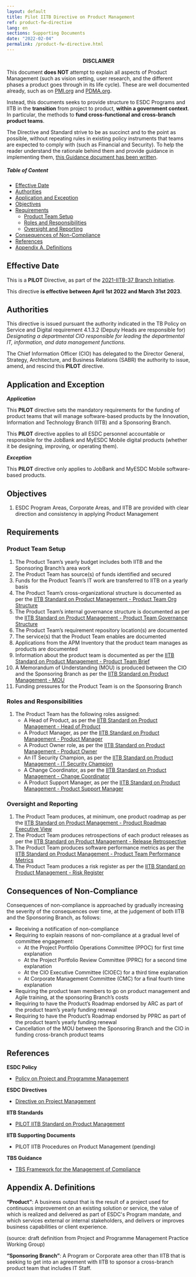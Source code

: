 ```yaml
---
layout: default
title: Pilot IITB Directive on Product Management
ref: product-fw-directive
lang: en
sections: Supporting Documents
date: "2022-02-04"
permalink: /product-fw-directive.html
---
```

<!-- markdownlint-disable MD033 -->

<div class="alert alert-warning">
    <p align="center"><strong>DISCLAIMER</strong></p>
    <p>
This document <strong>does NOT</strong> attempt to explain all aspects of Product Management (such as vision setting, user research, and the different phases a product goes through in its life cycle).
These are well documented already, such as on <a href="https://www.pmi.org/disciplined-agile/process/product-management">PMI.org</a> and <a href="https://community.pdma.org/knowledgehub/home">PDMA.org</a>.
    </p>
    <p>
    Instead, this documents seeks to provide structure to ESDC Programs and IITB in the <strong>transition</strong> from project to product, <strong>within a government context</strong>.
    In particular, the methods to <strong>fund cross-functional and cross-branch product teams</strong>.
    </p>
    <p>
    The Directive and Standard strive to be as succinct and to the point as possible, without repeating rules in existing policy instruments that teams are expected to comply with (such as Financial and Security). To help the reader understand the rationale behind them and provide guidance in implementing them, <a href="{{ site.baseurl }}/product-fw-guidance.html">this Guidance document has been written</a>.
    </p>
</div>

<!-- markdownlint-disable MD001 -->
##### Table of Content <!-- omit in toc -->
<!-- markdownlint-enable MD001 -->
- [Effective Date](#effective-date)
- [Authorities](#authorities)
- [Application and Exception](#application-and-exception)
- [Objectives](#objectives)
- [Requirements](#requirements)
  - [Product Team Setup](#product-team-setup)
  - [Roles and Responsibilities](#roles-and-responsibilities)
  - [Oversight and Reporting](#oversight-and-reporting)
- [Consequences of Non-Compliance](#consequences-of-non-compliance)
- [References](#references)
- [Appendix A. Definitions](#appendix-a-definitions)

## Effective Date

This is a **PILOT** Directive, as part of the [2021-IITB-37 Branch Initiative](https://gpp-ppm.service.gc.ca/sites/pwa/Project%20Detail%20Pages/Information%20du%20projet_Project%20Information.aspx?ProjUid=254fdc79-b54b-ec11-96b7-005056aff0e7&ret=0).

This directive **is effective between April 1st 2022 and March 31st 2023**.

## Authorities

This directive is issued pursuant the authority indicated in the TB Policy on Service and Digital requirement 4.1.3.2 (Deputy Heads are responsible for) _Designating a departmental CIO responsible for leading the departmental IT, information, and data management functions_.

The Chief Information Officer (CIO) has delegated to the Director General, Strategy, Architecture, and Business Relations (SABR) the authority to issue, amend, and rescind this **PILOT** directive.

## Application and Exception

**_Application_**

This **PILOT** directive sets the mandatory requirements for the funding of product teams that will manage software-based products by the Innovation, Information and Technology Branch (IITB) and a Sponsoring Branch.

This **PILOT** directive applies to all ESDC personnel accountable or responsible for the JobBank and MyESDC Mobile digital products (whether it be designing, improving, or operating them).

**_Exception_**

This **PILOT** directive only applies to JobBank and MyESDC Mobile software-based products.

## Objectives

1. ESDC Program Areas, Corporate Areas, and IITB are provided with clear direction and consistency in applying Product Management

## Requirements

### Product Team Setup

1. The Product Team’s yearly budget includes both IITB and the Sponsoring Branch’s area work
2. The Product Team has source(s) of funds identified and secured
3. Funds for the Product Team’s IT work are transferred to IITB on a yearly basis
4. The Product Team’s cross-organizational structure is documented as per the [IITB Standard on Product Management - Product Team Org Structure](product-fw-standard.html#product-team-organizational-structure)
5. The Product Team’s internal governance structure is documented as per the [IITB Standard on Product Management - Product Team Governance Structure](product-fw-standard.html#product-team-governance-structure)
6. The Product Team’s requirement repository location(s) are documented
7. The service(s) that the Product Team enables are documented
8. Applications from the APM Inventory that the product team manages as products are documented
9. Information about the product team is documented as per the [IITB Standard on Product Management - Product Team Brief](product-fw-standard.html#product-team-brief)
10. A Memorandum of Understanding (MOU) is produced between the CIO and the Sponsoring Branch as per the [IITB Standard on Product Management - MOU](product-fw-standard.html#memorandum-of-understanding-mou)
11. Funding pressures for the Product Team is on the Sponsoring Branch

### Roles and Responsibilities

1. The Product Team has the following roles assigned:
    - A Head of Product, as per the [IITB Standard on Product Management - Head of Product](product-fw-standard.html#head-of-product-role)
    - A Product Manager, as per the [IITB Standard on Product Management - Product Manager](product-fw-standard.html#product-manager-role)
    - A Product Owner role, as per the [IITB Standard on Product Management - Product Owner](product-fw-standard.html#product-owner-role)
    - An IT Security Champion, as per the [IITB Standard on Product Management - IT Security Champion](product-fw-standard.html#it-security-champion-role)
    - A Change Coordinator, as per the [IITB Standard on Product Management - Change Coordinator](product-fw-standard.html#change-coordinator-role)
    - A Product Support Manager, as per the [IITB Standard on Product Management - Product Support Manager](product-fw-standard.html#product-support-manager-role)

### Oversight and Reporting

1. The Product Team produces, at minimum, one product roadmap as per the [IITB Standard on Product Management - Product Roadmap Executive View](product-fw-standard.html#product-roadmap-executive-view)
2. The Product Team produces retrospections of each product releases as per the [IITB Standard on Product Management - Release Retrospective](product-fw-standard.html#release-impact-analysis)
3. The Product Team produces software performance metrics as per the [IITB Standard on Product Management - Product Team Performance Metrics](product-fw-standard.html#product-teams-software-performance-metrics)
4. The Product Team produces a risk register as per the [IITB Standard on Product Management - Risk Register](product-fw-standard.html#risk-register)

## Consequences of Non-Compliance

Consequences of non-compliance is approached by gradually increasing the severity of the consequences over time, at the judgement of both IITB and the Sponsoring Branch, as follows:

- Receiving a notification of non-compliance
- Requiring to explain reasons of non-compliance at a gradual level of committee engagement:
  - At the Project Portfolio Operations Committee (PPOC) for first time explanation
  - At the Project Portfolio Review Committee (PPRC) for a second time explanation
  - At the CIO Executive Committee (CIOEC) for a third time explanation
  - At Corporate Management Committee (CMC) for a final fourth time explanation
- Requiring the product team members to go on product management and Agile training, at the sponsoring Branch’s costs
- Requiring to have the Product’s Roadmap endorsed by ARC as part of the product team’s yearly funding renewal
- Requiring to have the Product’s Roadmap endorsed by PPRC as part of the product team’s yearly funding renewal
- Cancellation of the MOU between the Sponsoring Branch and the CIO in funding cross-branch product teams

## References
<!-- markdownlint-disable MD036 -->

**ESDC Policy**

- [Policy on Project and Programme Management](https://gpp-ppm.service.gc.ca/sites/pwa/ESDCKnowledgeRepository/All%20Documents/Policy%20on%20Project%20and%20Programme%20Management.pdf)

**ESDC Directives**

- [Directive on Project Management](https://gpp-ppm.service.gc.ca/sites/pwa/ESDCKnowledgeRepository/All%20Documents/Directive%20on%20Project%20Management.pdf)

**IITB Standards**

- [PILOT IITB Standard on Product Management](product-fw-directive.html)

**IITB Supporting Documents**

- PILOT IITB Procedures on Product Management (pending)

**TBS Guidance**

- [TBS Framework for the Management of Compliance](https://www.tbs-sct.gc.ca/pol/doc-eng.aspx?id=17151)

<!-- markdownlint-enable MD036 -->
## Appendix A. Definitions

**“Product”**: A business output that is the result of a project used for continuous improvement on an existing solution or service, the value of which is realized and delivered as part of ESDC's Program mandate, and which services external or internal stakeholders, and delivers or improves business capabilities or client experience.

(source: draft definition from Project and Programme Management Practice Working Group)

**“Sponsoring Branch”**: A Program or Corporate area other than IITB that is seeking to get into an agreement with IITB to sponsor a cross-branch product team that includes IT Staff.
